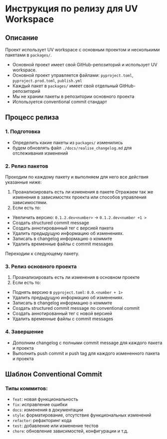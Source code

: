 # Инструкция по релизу для UV Workspace

## Описание
Проект использует UV workspace с основным проектом и несколькими пакетами в `packages/`.
- Основной проект имеет свой GitHub-репозиторий и использует UV workspace.
- Основной проект управляется файлами: `pyproject.toml`, `pyproject.prod.toml`, `publish.yml`
- Каждый пакет в `packages/` имеет свой отдельный GitHub-репозиторий
- Мы не храним пакеты в репозитории основного проекта
- Используется conventional commit стандарт

## Процесс релиза

### 1. Подготовка
- Определить какие пакеты из `packages/` изменились
- будем обновлять файл `./docs/realise_changelog.md` для отслеживания изменений

### 2. Релиз пакетов

Проходим по каждому пакету и выполняем для него все действия указанные ниже:
1. Проанализировать есть ли изменения в пакете
Отражаем так же изменения в зависимостях проекта или способов управления зависимостями.
2. Если есть то:
- Увеличить версию: `0.1.2.dev<number>` -> `0.1.2.dev<number +1 >`
- Создать structured commit message
- Создать аннотированный тег с версией пакета
- Удалить предыдущую информацию об изменениях.
- Записать в changelog информацию о коммите
- Удалить временные файлы с commit messages

Переходим к следующему пакету.

### 3. Релиз основного проекта
1. Проанализировать есть ли изменения в основном проекте
2. Если есть то:
- Поднять версию в `pyproject.toml`: `0.0.<number + 1>`
- Удалить предыдущую информацию об изменениях.
- Записать в changelog информацию о коммите
- Создать structured commit message по conventional commit
- Создать аннотированный тег с новой версией
- Удалить временные файлы с commit messages

### 4. Завершение
- Дополним changelog с полными commit message для каждого пакета и проекта
- Выполнить push commit и push tag для каждого измененного пакета и проекта

## Шаблон Conventional Commit 

### Типы коммитов:
- `feat`: новая функциональность
- `fix`: исправление ошибки
- `docs`: изменения в документации
- `style`: форматирование, отсутствие функциональных изменений
- `refactor`: рефакторинг кода
- `test`: добавление или изменение тестов
- `chore`: обновление зависимостей, конфигурации и т.д.